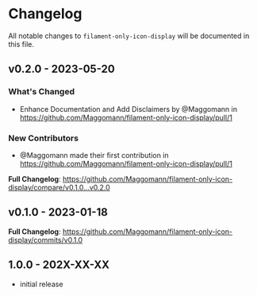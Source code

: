 # Changelog

All notable changes to `filament-only-icon-display` will be documented in this file.

## v0.2.0 - 2023-05-20

### What's Changed

- Enhance Documentation and Add Disclaimers by @Maggomann in https://github.com/Maggomann/filament-only-icon-display/pull/1

### New Contributors

- @Maggomann made their first contribution in https://github.com/Maggomann/filament-only-icon-display/pull/1

**Full Changelog**: https://github.com/Maggomann/filament-only-icon-display/compare/v0.1.0...v0.2.0

## v0.1.0 - 2023-01-18

**Full Changelog**: https://github.com/Maggomann/filament-only-icon-display/commits/v0.1.0

## 1.0.0 - 202X-XX-XX

- initial release
